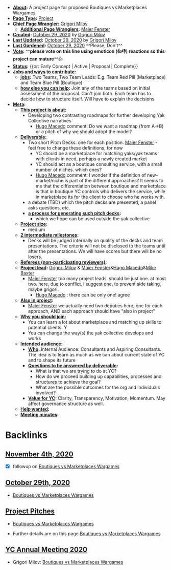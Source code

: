 - **[About](<About.md>):** A project page for proposed Boutiques vs Marketplaces Wargames
- **[Page Type](<Page Type.md>):** [Project](<Project.md>)
- **[Chief Page Wrangler](<Chief Page Wrangler.md>):** [Grigori Milov](<Grigori Milov.md>)
    - **[Additional Page Wranglers](<Additional Page Wranglers.md>):** [Maier Fenster](<Maier Fenster.md>)
- **[Created](<Created.md>):** [October 29, 2020](<October 29, 2020.md>) by [Grigori Milov](<Grigori Milov.md>)
- **[Last Updated](<Last Updated.md>):** [October 29, 2020](<October 29, 2020.md>) by [Grigori Milov](<Grigori Milov.md>)
- **[Last Gardened](<Last Gardened.md>):** [October 29, 2020](<October 29, 2020.md>) ^^Please, Don't^^
- **[Vote](<Vote.md>):** ^^**please vote on this line using emoticon (👍👎) reactions so this project can mature**^^👍 
- **[Status](<Status.md>):** {{or: Early Concept | Active | Proposal | Complete}}
- **[Jobs and ways to contribute](<Jobs and ways to contribute.md>):**
    - **[jobs](<jobs.md>):** Two Teams, Two Team Leads: E.g. Team Red Pill (Marketplace) and Team Blue Pill (Boutique)
    - **[how else you can help](<how else you can help.md>):** Join any of the teams based on initial assessment of the proposal. Can't join both. Each team has to decide how to structure itself. Will have to explain the decisions.
- **[Meta](<Meta.md>):**
    - **[This project is about](<This project is about.md>):**
        - Developing two contrasting roadmaps for further developing Yak Collective narratives
            - [Hugo Macedo](<Hugo Macedo.md>) comment: Do we want a roadmap (from A->B) or a pitch of why we should adopt the model?
    - **[Deliverable](<Deliverable.md>):**
        - Two short Pitch Decks. one for each position. [Maier Fenster](<Maier Fenster.md>) - feel free to change these definitions, for now
            - YC should be a marketplace for matching yaks/yak teams with clients in need, perhaps a newly created market
            - YC should act as a boutique consulting service, with a small number of niches. which ones?
            - [Hugo Macedo](<Hugo Macedo.md>) comment: I wonder if the definition of new-market/niche is part of the different approaches? It seems to me that the differentiation between boutique and marketplace is that in boutique YC controls who delivers the service, while in marketplace its for the client to choose who he works with. 
        - a debate (TBD) which the pitch decks are presented, a panel asks questions, etc.
        - **[a process for generating such pitch decks](<a process for generating such pitch decks.md>):**
            - which we hope can be used outside the yak collective
    - **[Project size](<Project size.md>):**
        - medium
    - **[2 intermediate milestones](<2 intermediate milestones.md>):**
        - Decks will be judged internally on quality of the decks and team presentations. The criteria will not be disclosed to the teams until after the presentations. We will have scores but there will be no losers. 
    - **[Referees (non-participating reviewers)](<Referees (non-participating reviewers).md>):**
    - **[Project lead](<Project lead.md>):** [Grigori Milov](<Grigori Milov.md>) & [Maier Fenster](<Maier Fenster.md>)&[Hugo Macedo](<Hugo Macedo.md>)&[Mike Baxter](<Mike Baxter.md>)
        - [Maier Fenster](<Maier Fenster.md>) too many project leads. should be just one. at most two. here, due to conflict, i suggest one, to prevent side taking, maybe grigori.
            - [Hugo Macedo](<Hugo Macedo.md>) : there can be only one! agree
    - **[Also in project](<Also in project.md>):** 
        - [Maier Fenster](<Maier Fenster.md>) we actually need two deputies here, one for each approach, AND each approach should have "also in project"
    - **[Why you should join](<Why you should join.md>):**
        - You can learn a lot about marketplace and matching up skills to potential clients. Y
        - You can change the way(s) the yak collective develops and works
    - **[Intended audience](<Intended audience.md>):**
        - **[Who](<Who.md>):** Internal Audience: Consultants and Aspiring Consultants. The idea is to learn as much as we can about current state of YC and to shape its future
        - **[Questions to be answered by deliverable](<Questions to be answered by deliverable.md>):**
            - What is that we are trying to do at YC?
            - How do we proceed building up capabilities, processes and structures to achieve the goal?
            - What are the possible outcomes for the org and individuals involved?
        - **[Value for YC](<Value for YC.md>):** Clarity, Transparency, Motivation, Momentum. May affect governance structure as well. 
    - **[Help wanted](<Help wanted.md>):**
    - **[Meeting minutes](<Meeting minutes.md>):**

# Backlinks
## [November 4th, 2020](<November 4th, 2020.md>)
- [x] followup on [Boutiques vs Marketplaces Wargames](<Boutiques vs Marketplaces Wargames.md>)

## [October 29th, 2020](<October 29th, 2020.md>)
- [Boutiques vs Marketplaces Wargames](<Boutiques vs Marketplaces Wargames.md>)

## [Project Pitches](<Project Pitches.md>)
- [Boutiques vs Marketplaces Wargames](<Boutiques vs Marketplaces Wargames.md>)

- Further details are on this page [Boutiques vs Marketplaces Wargames](<Boutiques vs Marketplaces Wargames.md>)

## [YC Annual Meeting 2020](<YC Annual Meeting 2020.md>)
- Grigori Milov: [Boutiques vs Marketplaces Wargames](<Boutiques vs Marketplaces Wargames.md>)

